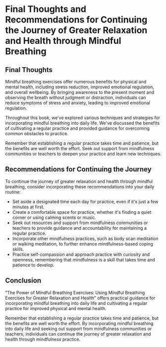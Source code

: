 Final Thoughts and Recommendations for Continuing the Journey of Greater Relaxation and Health through Mindful Breathing
===============================================================================================================================================

Final Thoughts
--------------

Mindful breathing exercises offer numerous benefits for physical and mental health, including stress reduction, improved emotional regulation, and overall wellbeing. By bringing awareness to the present moment and observing the breath without judgment or distraction, individuals can reduce symptoms of stress and anxiety, leading to improved emotional regulation.

Throughout this book, we've explored various techniques and strategies for incorporating mindful breathing into daily life. We've discussed the benefits of cultivating a regular practice and provided guidance for overcoming common obstacles to practice.

Remember that establishing a regular practice takes time and patience, but the benefits are well worth the effort. Seek out support from mindfulness communities or teachers to deepen your practice and learn new techniques.

Recommendations for Continuing the Journey
------------------------------------------

To continue the journey of greater relaxation and health through mindful breathing, consider incorporating these recommendations into your daily routine:

* Set aside a designated time each day for practice, even if it's just a few minutes at first.
* Create a comfortable space for practice, whether it's finding a quiet corner or using calming scents or music.
* Seek out resources and support from mindfulness communities or teachers to provide guidance and accountability for maintaining a regular practice.
* Incorporate other mindfulness practices, such as body scan meditation or walking meditation, to further enhance mindfulness-based coping skills.
* Practice self-compassion and approach practice with curiosity and openness, remembering that mindfulness is a skill that takes time and patience to develop.

Conclusion
----------

"The Power of Mindful Breathing Exercises: Using Mindful Breathing Exercises for Greater Relaxation and Health" offers practical guidance for incorporating mindful breathing into daily life and cultivating a regular practice for improved physical and mental health.

Remember that establishing a regular practice takes time and patience, but the benefits are well worth the effort. By incorporating mindful breathing into daily life and seeking out support from mindfulness communities or teachers, individuals can continue the journey of greater relaxation and health through mindfulness practice.
